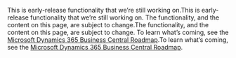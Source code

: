 <span data-ttu-id="34d3e-101">This is early-release functionality that we’re still working on.</span><span class="sxs-lookup"><span data-stu-id="34d3e-101">This is early-release functionality that we’re still working on.</span></span> <span data-ttu-id="34d3e-102">The functionality, and the content on this page, are subject to change.</span><span class="sxs-lookup"><span data-stu-id="34d3e-102">The functionality, and the content on this page, are subject to change.</span></span> <span data-ttu-id="34d3e-103">To learn what’s coming, see the [Microsoft Dynamics 365 Business Central Roadmap](https://go.microsoft.com/fwlink/?linkid=842139).</span><span class="sxs-lookup"><span data-stu-id="34d3e-103">To learn what’s coming, see the [Microsoft Dynamics 365 Business Central Roadmap](https://go.microsoft.com/fwlink/?linkid=842139).</span></span>